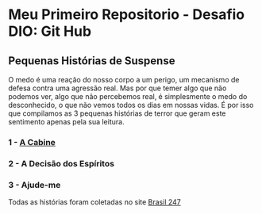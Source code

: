 # Meu Primeiro Repositorio - Desafio DIO: Git Hub
## Pequenas Histórias de Suspense

O medo é uma reação do nosso corpo a um perigo, um mecanismo de defesa contra uma agressão real. Mas por que temer algo que não podemos ver, algo que não percebemos real, é simplesmente o medo do desconhecido, o que não vemos todos os dias em nossas vidas. É por isso que compilamos as 3 pequenas histórias de terror que geram este sentimento apenas pela sua leitura.

### 1 - [A Cabine](https://github.com/Heluligo/primeiro-repositorio-desafio-dio/blob/main/A_Cabine.md)
### 2 - A Decisão dos Espíritos
### 3 - Ajude-me

Todas as histórias foram coletadas no site [Brasil 247](https://www.brasil247.com/geral/3-historias-curtas-de-terror-e-medo-para-mante-lo-desperto-durante-a-noite)

